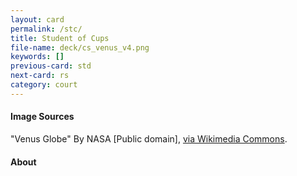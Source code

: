 ```yaml
---
layout: card
permalink: /stc/
title: Student of Cups
file-name: deck/cs_venus_v4.png
keywords: []
previous-card: std
next-card: rs
category: court
---
```


#### Image Sources
"Venus Globe" By NASA [Public domain], [via Wikimedia Commons](https://commons.wikimedia.org/wiki/File:Venus_globe.jpg).

#### About
